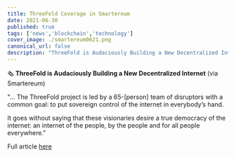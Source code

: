 ```yaml
---
title: ThreeFold Coverage in Smartereum
date: 2021-06-30
published: true
tags: ['news','blockchain','technology']
cover_image: ./smartereum0621.png
canonical_url: false
description: "ThreeFold is Audaciously Building a New Decentralized Internet - via Smartereum"
---
```


🗞 **ThreeFold is Audaciously Building a New Decentralized Internet** (via Smartereum)

"... The ThreeFold project is led by a 65-[person] team of disruptors with a common goal: to put sovereign control of the internet in everybody’s hand.

It goes without saying that these visionaries desire a true democracy of the internet: an internet of the people, by the people and for all people everywhere."

Full article [here](https://smartereum.com/189750/threefold-is-audaciously-building-a-new-decentralized-internet/)
